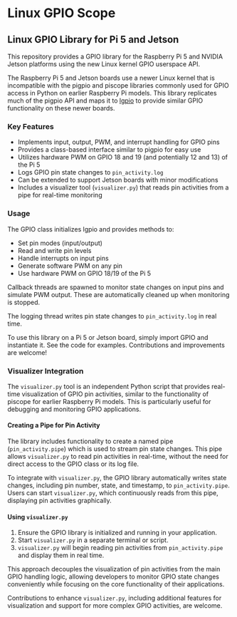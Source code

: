 # Linux GPIO Scope

## Linux GPIO Library for Pi 5 and Jetson

This repository provides a GPIO library for the Raspberry Pi 5 and NVIDIA Jetson platforms using the new Linux kernel GPIO userspace API.

The Raspberry Pi 5 and Jetson boards use a newer Linux kernel that is incompatible with the pigpio and piscope libraries commonly used for GPIO access in Python on earlier Raspberry Pi models. This library replicates much of the pigpio API and maps it to [lgpio](https://abyz.me.uk/lg/py_lgpio.html) to provide similar GPIO functionality on these newer boards.

### Key Features

- Implements input, output, PWM, and interrupt handling for GPIO pins
- Provides a class-based interface similar to pigpio for easy use
- Utilizes hardware PWM on GPIO 18 and 19 (and potentially 12 and 13) of the Pi 5
- Logs GPIO pin state changes to `pin_activity.log`
- Can be extended to support Jetson boards with minor modifications
- Includes a visualizer tool (`visualizer.py`) that reads pin activities from a pipe for real-time monitoring

### Usage

The GPIO class initializes lgpio and provides methods to:
- Set pin modes (input/output)
- Read and write pin levels
- Handle interrupts on input pins
- Generate software PWM on any pin
- Use hardware PWM on GPIO 18/19 of the Pi 5

Callback threads are spawned to monitor state changes on input pins and simulate PWM output. These are automatically cleaned up when monitoring is stopped.

The logging thread writes pin state changes to `pin_activity.log` in real time.

To use this library on a Pi 5 or Jetson board, simply import GPIO and instantiate it. See the code for examples. Contributions and improvements are welcome!

### Visualizer Integration

The `visualizer.py` tool is an independent Python script that provides real-time visualization of GPIO pin activities, similar to the functionality of piscope for earlier Raspberry Pi models. This is particularly useful for debugging and monitoring GPIO applications.

#### Creating a Pipe for Pin Activity

The library includes functionality to create a named pipe (`pin_activity.pipe`) which is used to stream pin state changes. This pipe allows `visualizer.py` to read pin activities in real-time, without the need for direct access to the GPIO class or its log file.

To integrate with `visualizer.py`, the GPIO library automatically writes state changes, including pin number, state, and timestamp, to `pin_activity.pipe`. Users can start `visualizer.py`, which continuously reads from this pipe, displaying pin activities graphically.

#### Using `visualizer.py`

1. Ensure the GPIO library is initialized and running in your application.
2. Start `visualizer.py` in a separate terminal or script.
3. `visualizer.py` will begin reading pin activities from `pin_activity.pipe` and display them in real time.

This approach decouples the visualization of pin activities from the main GPIO handling logic, allowing developers to monitor GPIO state changes conveniently while focusing on the core functionality of their applications.

Contributions to enhance `visualizer.py`, including additional features for visualization and support for more complex GPIO activities, are welcome.

